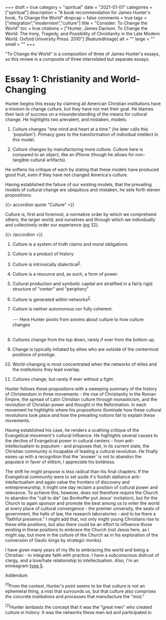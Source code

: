 +++
draft = true
category = "spiritual"
date = "2021-01-01"
categories = ["spiritual"]
description = "A book recommendation for James Hunter's book, To Change the World"
dropcap = false
comments = true
tags = ["integration","modernism","culture"]
title = "Consider: To Change the World"
toc = true
citations = ["Hunter, James Davison. To Change the World: The Irony, Tragedy, and Possibility of Christianity in the Late Modern World. Oxford University Press. 2010"]
[featuredImage]
  alt = ""
  large = ""
  small = ""
+++

"To Change the World" is a composition of three of James Hunter's essays, so this review is a composite of three interrelated but separate essays.

# Essay 1: Christianity and World-Changing

Hunter begins this essay by claiming all American Christian institutions have a mission to change culture, but they have not met their goal. He blames their lack of success on a misunderstanding of the means for cultural change. He highlights two prevalent, and mistaken, models:

1. Culture changes "one mind and heart at a time." (he later calls this 'populism'). Primacy goes to the transformation of individual intellect in this model.

2. Culture changes by manufacturing more culture. Culture here is compared to an object, like an iPhone (though he allows for non-tangible cultural artifacts).

He softens his critique of each by stating that these models have produced good fruit, even if they have not changed America's culture.

Having established the failure of our existing models, that the prevailing models of cultural change are ubiquitous and mistaken, he sets forth eleven propositions:

{{< accordion quote "Culture" >}}

<p>Culture is, first and foremost, a normative order by which we comprehend others, the larger world, and ourselves and through which we individually and collectively order our experience (pg 32).</p>

{{< /accordion >}}

1. Culture is a system of truth claims and moral obligations.

2. Culture is a product of history

3. Culture is intrinsically dialectical<sup>[1](#addendum)</sup>.

4. Culture is a resource and, as such, a form of power.

5. Cultural production and symbolic capital are stratified in a fairly rigid structure of "center" and "periphery"

6. Culture is generated within networks<sup>[2](#addendum)</sup>.

7. Culture is neither automonous nor fully coherent.<br /><br />
--- Here Hunter pivots from axioms about culture to how culture changes
<br /><br />

8. Cultures change from the top down, rarely if ever from the bottom up.

9. Change is typically initiated by elites who are outside of the centermost positions of prestige.

10. World-changing is most concentrated when the networks of elites and the institutions they lead overlap.

11. Cultures change, but rarely if ever without a fight.

Hunter follows these propositions with a sweeping summary of the history of Christendom in three movements - the rise of Christianity in the Roman Empire, the spread of Latin Christian culture through monasticism, and the revolution of Christian power and thought in the Reformation. In each movement he highlights where his propositions illuminate how these cultural revolutions took place and how the prevailing notions fail to explain these movements.

Having established his case, he renders a scathing critique of the Evangelical movement's cultural influence. He highlights several causes to the decline of Evangelical power in cultural centers - from anti-intellectualism to populism - and proposes that, in its current state, the Christian community is incapable of leading a cultural revolution. He finally eases up with a recognition that the 'answer' is not to abandon the populace in favor of elitism; I appreciate his boldness.

The shift he might propose is less radical than his final chapters. If the Evangelical community were to set aside it's foolish dalliance anti-intellectualism and again value the frontiers of discovery and entrepreneurship, it might one day reclaim a position of cultural power and relevance. To achieve this; however, does not therefore require the Church to abandon the "call to die" (as Bonhoffer put Jesus' invitation), but for the Church to again sponsor and promote the best among us to enter the world at every place of cultural convergence - the premier university, the seats of government, the halls of law, the research laboratories - and to be there a "faithful presence." I might add that, not only might young Christians rise to these elite positions, but also there could be an effort to influence those existing in these positions to embrace the Church (not Jesus here, as I might say, but more in the culture of the Church as in his exploration of the conversion of Gaulic kings by strategic monks).

I have given many years of my life to embracing the world and being a Christian - to integrate faith with practice. I have a subconscious distrust of clergy, and a love/hate relationship to intellectualism. Also, I'm an enneagram [type 5](https://www.enneagraminstitute.com/type-5/).

<a name="addendum">Addendum</a>

<sup>[1]</sup>From the context, Hunter's point seems to be that culture is not an ephemeral thing, a mist that surrounds us, but that culture also comprises the concrete institutions and processes that manufacture the "mist."

<sup>[2]</sup>Hunter lambasts the concept that it was the "great men" who created culture in history. It was the networks these men led and participated in.


